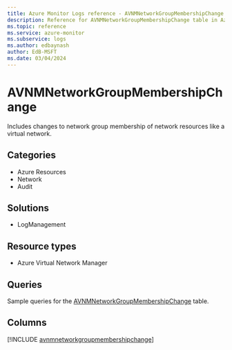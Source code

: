 ```yaml
---
title: Azure Monitor Logs reference - AVNMNetworkGroupMembershipChange
description: Reference for AVNMNetworkGroupMembershipChange table in Azure Monitor Logs.
ms.topic: reference
ms.service: azure-monitor
ms.subservice: logs
ms.author: edbaynash
author: EdB-MSFT
ms.date: 03/04/2024
---
```


# AVNMNetworkGroupMembershipChange

Includes changes to network group membership of network resources like a virtual network.


## Categories

- Azure Resources
- Network
- Audit

## Solutions

- LogManagement

## Resource types

- Azure Virtual Network Manager

## Queries

 Sample queries for the [AVNMNetworkGroupMembershipChange](/azure/azure-monitor/reference/queries/avnmnetworkgroupmembershipchange) table.


## Columns
  
[!INCLUDE [avnmnetworkgroupmembershipchange](.././tables/includes/avnmnetworkgroupmembershipchange-include.md)]

